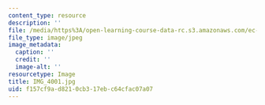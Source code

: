 ```yaml
---
content_type: resource
description: ''
file: /media/https%3A/open-learning-course-data-rc.s3.amazonaws.com/ec-721-wheelchair-design-in-developing-countries-spring-2009/f157cf9ad8210cb317ebc64cfac07a07_IMG_4001.jpg
file_type: image/jpeg
image_metadata:
  caption: ''
  credit: ''
  image-alt: ''
resourcetype: Image
title: IMG_4001.jpg
uid: f157cf9a-d821-0cb3-17eb-c64cfac07a07
---
```

